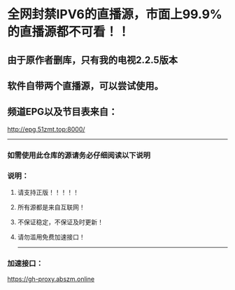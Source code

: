 # 全网封禁IPV6的直播源，市面上99.9%的直播源都不可看！！
## 由于原作者删库，只有我的电视2.2.5版本
## 软件自带两个直播源，可以尝试使用。
## 频道EPG以及节目表来自：
http://epg.51zmt.top:8000/

   ------   ------   ------
   
### 如需使用此仓库的源请务必仔细阅读以下说明

### 说明：

1. 请支持正版！！！！！

2. 所有源都是来自互联网！

3. 不保证稳定，不保证及时更新！

4. 请勿滥用免费加速接口！

   ------    ------   ------

### 加速接口：
https://gh-proxy.abszm.online
